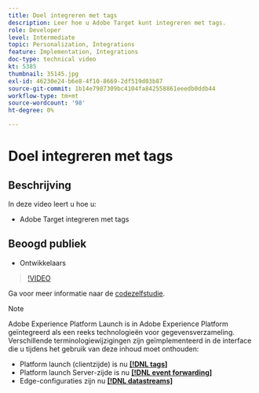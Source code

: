 ```yaml
---
title: Doel integreren met tags
description: Leer hoe u Adobe Target kunt integreren met tags.
role: Developer
level: Intermediate
topic: Personalization, Integrations
feature: Implementation, Integrations
doc-type: technical video
kt: 5385
thumbnail: 35145.jpg
exl-id: 46230e24-b6e8-4f10-8669-2df519d03b87
source-git-commit: 1b14e7987309bc4104fa842558861eeedb0ddb44
workflow-type: tm+mt
source-wordcount: '98'
ht-degree: 0%

---
```


# Doel integreren met tags

## Beschrijving

In deze video leert u hoe u:

* Adobe Target integreren met tags

## Beoogd publiek

* Ontwikkelaars

>[!VIDEO](https://video.tv.adobe.com/v/35145/?quality=12)

Ga voor meer informatie naar de [codezelfstudie](https://experienceleague.adobe.com/docs/launch-learn/implementing-in-websites-with-launch/index.html?lang=en).

>[!NOTE]
>
>Adobe Experience Platform Launch is in Adobe Experience Platform geïntegreerd als een reeks technologieën voor gegevensverzameling. Verschillende terminologiewijzigingen zijn geïmplementeerd in de interface die u tijdens het gebruik van deze inhoud moet onthouden:
>
> * Platform launch (clientzijde) is nu **[[!DNL tags]](https://experienceleague.adobe.com/docs/experience-platform/tags/home.html)**
> * Platform launch Server-zijde is nu **[[!DNL event forwarding]](https://experienceleague.adobe.com/docs/experience-platform/tags/event-forwarding/overview.html)**
> * Edge-configuraties zijn nu **[[!DNL datastreams]](https://experienceleague.adobe.com/docs/experience-platform/edge/fundamentals/datastreams.html)**

